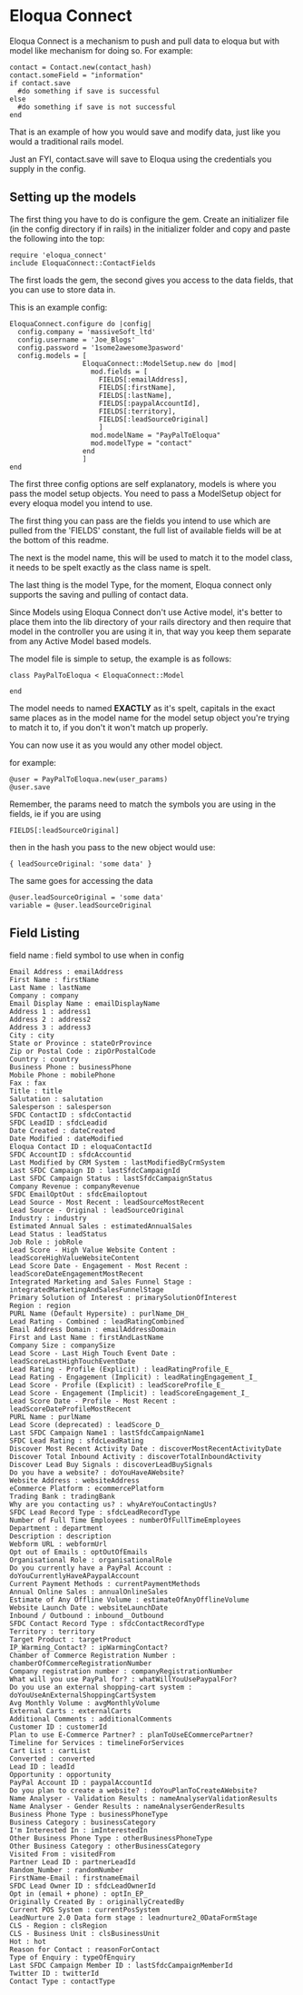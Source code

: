 Eloqua Connect
==============

Eloqua Connect is a mechanism to push and pull data to eloqua but with model like mechanism for doing so. For example:

    contact = Contact.new(contact_hash)
    contact.someField = "information"
    if contact.save
      #do something if save is successful
    else
      #do something if save is not successful
    end

That is an example of how you would save and modify data, just like you would a traditional rails model.

Just an FYI, contact.save will save to Eloqua using the credentials you supply in the config.

Setting up the models
---------------------

The first thing you have to do is configure the gem. Create an initializer file (in the config directory if in rails)
in the initializer folder and copy and paste the following into the top:

    require 'eloqua_connect'
    include EloquaConnect::ContactFields

The first loads the gem, the second gives you access to the data fields, that you can use to store data in.

This is an example config:

    EloquaConnect.configure do |config|
      config.company = 'massiveSoft_ltd'
      config.username = 'Joe_Blogs'
      config.password = '1some2awesome3pasword'
      config.models = [
                      EloquaConnect::ModelSetup.new do |mod|
                        mod.fields = [
                          FIELDS[:emailAddress],
                          FIELDS[:firstName],
                          FIELDS[:lastName],
                          FIELDS[:paypalAccountId],
                          FIELDS[:territory],
                          FIELDS[:leadSourceOriginal]
                          ]
                        mod.modelName = "PayPalToEloqua"
                        mod.modelType = "contact"
                      end
                      ]
    end

The first three config options are self explanatory, models is where you pass the model setup objects.
You need to pass a ModelSetup object for every eloqua model you intend to use.

The first thing you can pass are the fields you intend to use which are pulled from the 'FIELDS' constant, the full list of available fields will be at the bottom of this readme.

The next is the model name, this will be used to match it to the model class, it needs to be spelt exactly as the class name is spelt.

The last thing is the model Type, for the moment, Eloqua connect only supports the saving and pulling of contact data.

Since Models using Eloqua Connect don't use Active model, it's better to place them into the lib directory of your rails directory and then require that model in the controller you are using it in, that way you keep them separate from any Active Model based models.

The model file is simple to setup, the example is as follows:

    class PayPalToEloqua < EloquaConnect::Model

    end

The model needs to named **EXACTLY** as it's spelt, capitals in the exact same places as in the model name for the model setup object you're trying to match it to, if you don't it won't match up properly.

You can now use it as you would any other model object.

for example:

    @user = PayPalToEloqua.new(user_params)
    @user.save

Remember, the params need to match the symbols you are using in the fields, ie if you are using

    FIELDS[:leadSourceOriginal]

then in the hash you pass to the new object would use:

    { leadSourceOriginal: 'some data' }

The same goes for accessing the data

    @user.leadSourceOriginal = 'some data'
    variable = @user.leadSourceOriginal


Field Listing
-------------
field name : field symbol to use when in config

    Email Address : emailAddress
    First Name : firstName
    Last Name : lastName
    Company : company
    Email Display Name : emailDisplayName
    Address 1 : address1
    Address 2 : address2
    Address 3 : address3
    City : city
    State or Province : stateOrProvince
    Zip or Postal Code : zipOrPostalCode
    Country : country
    Business Phone : businessPhone
    Mobile Phone : mobilePhone
    Fax : fax
    Title : title
    Salutation : salutation
    Salesperson : salesperson
    SFDC ContactID : sfdcContactid
    SFDC LeadID : sfdcLeadid
    Date Created : dateCreated
    Date Modified : dateModified
    Eloqua Contact ID : eloquaContactId
    SFDC AccountID : sfdcAccountid
    Last Modified by CRM System : lastModifiedByCrmSystem
    Last SFDC Campaign ID : lastSfdcCampaignId
    Last SFDC Campaign Status : lastSfdcCampaignStatus
    Company Revenue : companyRevenue
    SFDC EmailOptOut : sfdcEmailoptout
    Lead Source - Most Recent : leadSourceMostRecent
    Lead Source - Original : leadSourceOriginal
    Industry : industry
    Estimated Annual Sales : estimatedAnnualSales
    Lead Status : leadStatus
    Job Role : jobRole
    Lead Score - High Value Website Content : leadScoreHighValueWebsiteContent
    Lead Score Date - Engagement - Most Recent : leadScoreDateEngagementMostRecent
    Integrated Marketing and Sales Funnel Stage : integratedMarketingAndSalesFunnelStage
    Primary Solution of Interest : primarySolutionOfInterest
    Region : region
    PURL Name (Default Hypersite) : purlName_DH_
    Lead Rating - Combined : leadRatingCombined
    Email Address Domain : emailAddressDomain
    First and Last Name : firstAndLastName
    Company Size : companySize
    Lead Score - Last High Touch Event Date : leadScoreLastHighTouchEventDate
    Lead Rating - Profile (Explicit) : leadRatingProfile_E_
    Lead Rating - Engagement (Implicit) : leadRatingEngagement_I_
    Lead Score - Profile (Explicit) : leadScoreProfile_E_
    Lead Score - Engagement (Implicit) : leadScoreEngagement_I_
    Lead Score Date - Profile - Most Recent : leadScoreDateProfileMostRecent
    PURL Name : purlName
    Lead Score (deprecated) : leadScore_D_
    Last SFDC Campaign Name1 : lastSfdcCampaignName1
    SFDC Lead Rating : sfdcLeadRating
    Discover Most Recent Activity Date : discoverMostRecentActivityDate
    Discover Total Inbound Activity : discoverTotalInboundActivity
    Discover Lead Buy Signals : discoverLeadBuySignals
    Do you have a website? : doYouHaveAWebsite?
    Website Address : websiteAddress
    eCommerce Platform : ecommercePlatform
    Trading Bank : tradingBank
    Why are you contacting us? : whyAreYouContactingUs?
    SFDC Lead Record Type : sfdcLeadRecordType
    Number of Full Time Employees : numberOfFullTimeEmployees
    Department : department
    Description : description
    Webform URL : webformUrl
    Opt out of Emails : optOutOfEmails
    Organisational Role : organisationalRole
    Do you currently have a PayPal Account : doYouCurrentlyHaveAPaypalAccount
    Current Payment Methods : currentPaymentMethods
    Annual Online Sales : annualOnlineSales
    Estimate of Any Offline Volume : estimateOfAnyOfflineVolume
    Website Launch Date : websiteLaunchDate
    Inbound / Outbound : inbound__Outbound
    SFDC Contact Record Type : sfdcContactRecordType
    Territory : territory
    Target Product : targetProduct
    IP_Warming_Contact? : ipWarmingContact?
    Chamber of Commerce Registration Number : chamberOfCommerceRegistrationNumber
    Company registration number : companyRegistrationNumber
    What will you use PayPal for? : whatWillYouUsePaypalFor?
    Do you use an external shopping-cart system : doYouUseAnExternalShoppingCartSystem
    Avg Monthly Volume : avgMonthlyVolume
    External Carts : externalCarts
    Additional Comments : additionalComments
    Customer ID : customerId
    Plan to use E-Commerce Partner? : planToUseECommercePartner?
    Timeline for Services : timelineForServices
    Cart List : cartList
    Converted : converted
    Lead ID : leadId
    Opportunity : opportunity
    PayPal Account ID : paypalAccountId
    Do you plan to create a website? : doYouPlanToCreateAWebsite?
    Name Analyser - Validation Results : nameAnalyserValidationResults
    Name Analyser - Gender Results : nameAnalyserGenderResults
    Business Phone Type : businessPhoneType
    Business Category : businessCategory
    I'm Interested In : imInterestedIn
    Other Business Phone Type : otherBusinessPhoneType
    Other Business Category : otherBusinessCategory
    Visited From : visitedFrom
    Partner Lead ID : partnerLeadId
    Random_Number : randomNumber
    FirstName-Email : firstnameEmail
    SFDC Lead Owner ID : sfdcLeadOwnerId
    Opt in (email + phone) : optIn_EP_
    Originally Created By : originallyCreatedBy
    Current POS System : currentPosSystem
    LeadNurture 2.0 Data form stage : leadnurture2_0DataFormStage
    CLS - Region : clsRegion
    CLS - Business Unit : clsBusinessUnit
    Hot : hot
    Reason for Contact : reasonForContact
    Type of Enquiry : typeOfEnquiry
    Last SFDC Campaign Member ID : lastSfdcCampaignMemberId
    Twitter ID : twitterId
    Contact Type : contactType




